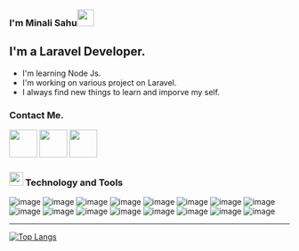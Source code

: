 ### I'm Minali Sahu<img src="https://raw.githubusercontent.com/MartinHeinz/MartinHeinz/master/wave.gif" width="30px">


## I'm a Laravel Developer.
- I'm learning Node Js.
- I'm working on various project on Laravel.
- I always find new things to learn and imporve my self.


### Contact Me.

<a href="https://github.com/minalisahu"><img src="https://img.icons8.com/nolan/64/github.png" width='50px'/></a>
<a href="https://www.linkedin.com/in/minali-sahu-4775aa178/"><img src="https://img.icons8.com/cute-clipart/64/000000/linkedin.png" width='50'/></a>
<a href="mailto: minalisahu098@gmail.com"><img src="https://img.icons8.com/fluent/64/000000/gmail.png" width="50"/></a>
<br>

### <img src="https://img.icons8.com/nolan/64/wrench.png" width="25"/> Technology and Tools

![image](https://img.icons8.com/color/48/000000/html-5.png)
![image](https://img.icons8.com/color/48/000000/css3.png)
![image](https://img.icons8.com/color/48/000000/bootstrap.png)
![image](https://img.icons8.com/color/48/000000/javascript.png)
![image](https://img.icons8.com/color/48/000000/python.png)
![image](https://img.icons8.com/color/48/000000/django.png)
![image](https://img.icons8.com/officel/40/000000/php-logo.png)
![image](https://img.icons8.com/color/48/000000/git.png)
![image](https://img.icons8.com/fluent/48/000000/github.png)
![image](https://img.icons8.com/ios-filled/50/000000/mysql-logo.png)
![image](https://img.icons8.com/color/48/000000/mongodb.png)
![image](https://img.icons8.com/office/48/000000/database.png)
![image](https://img.icons8.com/color/48/000000/linux-mint.png)
![image](https://img.icons8.com/color/48/000000/ubuntu.png)
![image](https://img.icons8.com/color/40/000000/pycharm.png)
![image](https://img.icons8.com/fluent/50/000000/visual-studio-code-2019.png)



---
[![Top Langs](https://github-readme-stats.vercel.app/api/top-langs/?username=minalisahu&theme=tokyonight)](https://github.com/minalisahu/)
